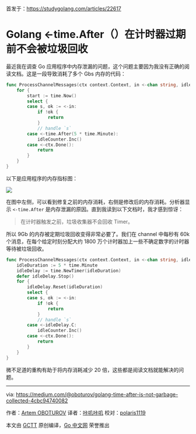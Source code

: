 首发于：https://studygolang.com/articles/22617

# Golang <-time.After（）在计时器过期前不会被垃圾回收

最近我在调查 Go 应用程序中内存泄漏的问题，这个问题主要因为我没有正确的阅读文档。这是一段导致消耗了多个 Gbs 内存的代码：

```go
func ProcessChannelMessages(ctx context.Context, in <-chan string, idleCounter prometheus.Counter) {
	for {
		start := time.Now()
		select {
		case s, ok := <-in:
			if !ok {
				return
			}
			// handle `s`
		case <-time.After(5 * time.Minute):
			idleCounter.Inc()
		case <-ctx.Done():
			return
		}
	}
}
```

以下是应用程序的内存指标图：

![](https://raw.githubusercontent.com/studygolang/gctt-images/master/Golang-Timer-After-is-not-garbage-collected-before-expiry/1.png)

在图中左侧，可以看到修复之前的内存消耗，右侧是修改后的内存消耗。分析器显示 `<-time.After` 是内存泄漏的原因。直到我读到以下文档时，我才感到惊讶：

> 在计时器触发之前，垃圾收集器不会回收 Timer。

所以 9Gb 的内存被定期垃圾回收变得非常必要了。我们在 channel 中每秒有 60k 个消息，在每个给定时刻分配大约 1800 万个计时器加上一些不确定数字的计时器等待被垃圾回收。

```go
func ProcessChannelMessages(ctx context.Context, in <-chan string, idleCounter prometheus.Counter) {
	idleDuration := 5 * time.Minute
	idleDelay := time.NewTimer(idleDuration)
	defer idleDelay.Stop()
	for {
		idleDelay.Reset(idleDuration)
		select {
		case s, ok := <-in:
			if !ok {
				return
			}
			// handle `s`
		case <-idleDelay.C:
			idleCounter.Inc()
		case <-ctx.Done():
			return
		}
	}
}
```

微不足道的重构有助于将内存消耗减少 20 倍，这些都是阅读文档就能解决的问题。

---

via: https://medium.com/@oboturov/golang-time-after-is-not-garbage-collected-4cbc94740082

作者：[Artem OBOTUROV](https://medium.com/@oboturov)
译者：[咔叽咔叽](https://github.com/watermelo)
校对：[polaris1119](https://github.com/polaris1119)

本文由 [GCTT](https://github.com/studygolang/GCTT) 原创编译，[Go 中文网](https://studygolang.com/) 荣誉推出
